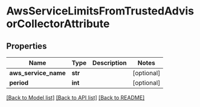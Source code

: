 # AwsServiceLimitsFromTrustedAdvisorCollectorAttribute

## Properties
Name | Type | Description | Notes
------------ | ------------- | ------------- | -------------
**aws_service_name** | **str** |  | [optional] 
**period** | **int** |  | [optional] 

[[Back to Model list]](../README.md#documentation-for-models) [[Back to API list]](../README.md#documentation-for-api-endpoints) [[Back to README]](../README.md)


